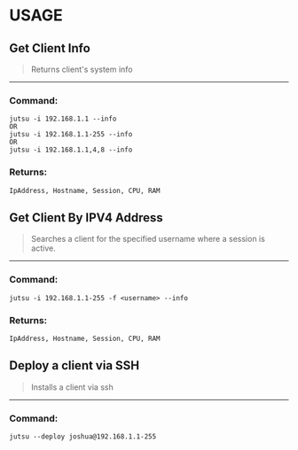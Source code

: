 # USAGE

## Get Client Info
>Returns client's system info
---

### Command:
	jutsu -i 192.168.1.1 --info
	OR
	jutsu -i 192.168.1.1-255 --info
	OR
	jutsu -i 192.168.1.1,4,8 --info
### Returns:
	IpAddress, Hostname, Session, CPU, RAM



## Get Client By IPV4 Address
>Searches a client for the specified username where a session is active.
---

### Command:
	jutsu -i 192.168.1.1-255 -f <username> --info
### Returns:
	IpAddress, Hostname, Session, CPU, RAM


## Deploy a client via SSH
>Installs a client via ssh
---

### Command:
	jutsu --deploy joshua@192.168.1.1-255
